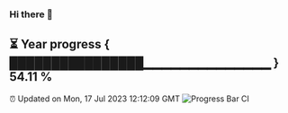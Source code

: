 ### Hi there 👋
⏳ Year progress { ████████████████▁▁▁▁▁▁▁▁▁▁▁▁▁▁ } 54.11 %
---
⏰ Updated on Mon, 17 Jul 2023 12:12:09 GMT
![Progress Bar CI](https://github.com/Moyi321/Moyi321/workflows/Progress%20Bar%20CI/badge.svg)
